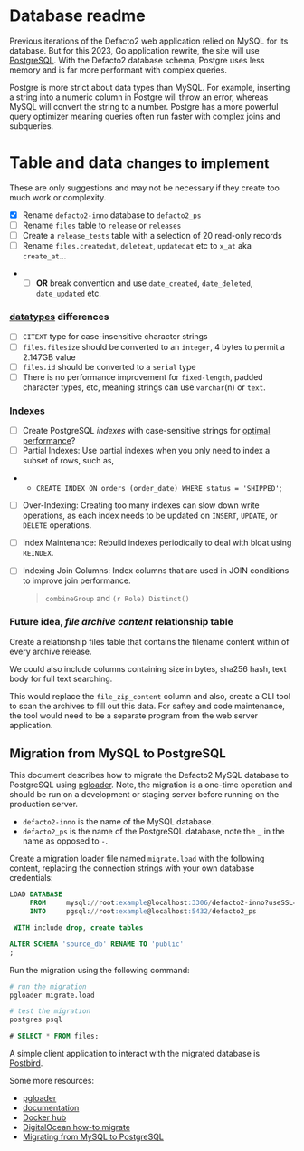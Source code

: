 # Database readme

Previous iterations of the Defacto2 web application relied on MySQL for its database. But for this 2023, Go application rewrite, the site will use [PostgreSQL](https://www.postgresql.org). With the Defacto2 database schema, Postgre uses less memory and is far more performant with complex queries.

Postgre is more strict about data types than MySQL. For example, inserting a string into a numeric column in Postgre will throw an error, whereas MySQL will convert the string to a number. Postgre has a more powerful query optimizer meaning queries often run faster with complex joins and subqueries.

# Table and data <small>changes to implement</small>

These are only suggestions and may not be necessary if they create too much work or complexity.

- [X] Rename `defacto2-inno` database to `defacto2_ps`
- [ ] Rename `files` table to `release` or `releases`
- [ ] Create a `release_tests` table with a selection of 20 read-only records
- [ ] Rename `files.createdat`, `deleteat`, `updatedat` etc to `x_at` aka `create_at`...
- - [ ] __OR__ break convention and use `date_created`, `date_deleted`, `date_updated` etc.

### [datatypes](https://www.postgresql.org/docs/current/datatype.html) differences

- [ ] `CITEXT` type for case-insensitive character strings
- [ ] `files.filesize` should be converted to an `integer`, 4 bytes to permit a 2.147GB value
- [ ] `files.id` should be converted to a `serial` type
- [ ] There is no performance improvement for `fixed-length`, padded character types, etc, meaning strings can use `varchar`(n) or `text`.

### Indexes

- [ ] Create PostgreSQL *indexes* with case-sensitive strings for [optimal performance](https://wirekat.com/optimizing-sql-based-on-postgresql/)?
- [ ] Partial Indexes: Use partial indexes when you only need to index a subset of rows, such as, 
- - `CREATE INDEX ON orders (order_date) WHERE status = 'SHIPPED'`;
- [ ] Over-Indexing: Creating too many indexes can slow down write operations, as each index needs to be updated on `INSERT`, `UPDATE`, or `DELETE` operations.
- [ ] Index Maintenance: Rebuild indexes periodically to deal with bloat using `REINDEX`.
- [ ] Indexing Join Columns: Index columns that are used in JOIN conditions to improve join performance.
  > `combineGroup` and `(r Role) Distinct()`
   

### Future idea, _file archive content_ relationship table

Create a relationship files table that contains the filename content within of every archive release. 

We could also include columns containing size in bytes, sha256 hash, text body for full text searching. 

This would replace the `file_zip_content` column and also, create a CLI tool to scan the archives to fill out this data. For saftey and code maintenance, the tool would need to be a separate program from the web server application.

## Migration from MySQL to PostgreSQL

This document describes how to migrate the Defacto2 MySQL database to PostgreSQL using [pgloader](https://pgloader.io/). Note, the migration is a one-time operation and should be run on a development or staging server before running on the production server.

- `defacto2-inno` is the name of the MySQL database.
- `defacto2_ps` is the name of the PostgreSQL database, note the `_` in the name as opposed to `-`. 

Create a migration loader file named `migrate.load` with the following content, replacing the connection strings with your own database credentials:

```sql
LOAD DATABASE
     FROM     mysql://root:example@localhost:3306/defacto2-inno?useSSL=false
     INTO     pgsql://root:example@localhost:5432/defacto2_ps

 WITH include drop, create tables

ALTER SCHEMA 'source_db' RENAME TO 'public'
;
```

Run the migration using the following command:

```sh
# run the migration
pgloader migrate.load

# test the migration
postgres psql
```

```sql
# SELECT * FROM files;
```

A simple client application to interact with the migrated database is [Postbird](https://github.com/paxa/postbird).

Some more resources:

- [pgloader](https://pgloader.io/)
- [documentation](https://pgloader.readthedocs.io/en/latest/)
- [Docker hub](https://hub.docker.com/r/dimitri/pgloader/)
- [DigitalOcean how-to migrate](https://www.digitalocean.com/community/tutorials/how-to-migrate-mysql-database-to-postgres-using-pgloader)
- [Migrating from MySQL to PostgreSQL](https://pgloader.readthedocs.io/en/latest/tutorial/tutorial.html#migrating-from-mysql-to-postgresql)
